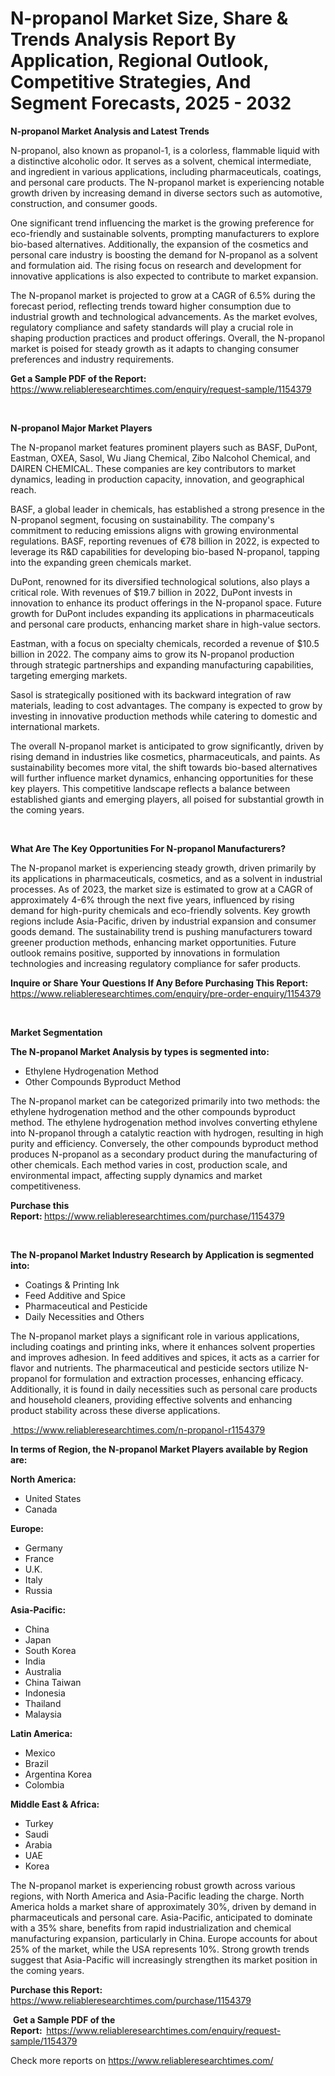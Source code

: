 <p><h1>N-propanol Market Size, Share & Trends Analysis Report By Application, Regional Outlook, Competitive Strategies, And Segment Forecasts, 2025 - 2032</h1></p><p><strong>N-propanol Market Analysis and Latest Trends</strong></p>
<p><p>N-propanol, also known as propanol-1, is a colorless, flammable liquid with a distinctive alcoholic odor. It serves as a solvent, chemical intermediate, and ingredient in various applications, including pharmaceuticals, coatings, and personal care products. The N-propanol market is experiencing notable growth driven by increasing demand in diverse sectors such as automotive, construction, and consumer goods. </p><p>One significant trend influencing the market is the growing preference for eco-friendly and sustainable solvents, prompting manufacturers to explore bio-based alternatives. Additionally, the expansion of the cosmetics and personal care industry is boosting the demand for N-propanol as a solvent and formulation aid. The rising focus on research and development for innovative applications is also expected to contribute to market expansion.</p><p>The N-propanol market is projected to grow at a CAGR of 6.5% during the forecast period, reflecting trends toward higher consumption due to industrial growth and technological advancements. As the market evolves, regulatory compliance and safety standards will play a crucial role in shaping production practices and product offerings. Overall, the N-propanol market is poised for steady growth as it adapts to changing consumer preferences and industry requirements.</p></p>
<p><strong>Get a Sample PDF of the Report:&nbsp;</strong> <a href="https://www.reliableresearchtimes.com/enquiry/request-sample/1154379?utm_campaign=2123&utm_medium=2&utm_source=Github&utm_content=ia&utm_term=05022025&utm_id=n-propanol">https://www.reliableresearchtimes.com/enquiry/request-sample/1154379</a></p>
<p>&nbsp;</p>
<p><strong>N-propanol Major Market Players</strong></p>
<p><p>The N-propanol market features prominent players such as BASF, DuPont, Eastman, OXEA, Sasol, Wu Jiang Chemical, Zibo Nalcohol Chemical, and DAIREN CHEMICAL. These companies are key contributors to market dynamics, leading in production capacity, innovation, and geographical reach.</p><p>BASF, a global leader in chemicals, has established a strong presence in the N-propanol segment, focusing on sustainability. The company's commitment to reducing emissions aligns with growing environmental regulations. BASF, reporting revenues of €78 billion in 2022, is expected to leverage its R&D capabilities for developing bio-based N-propanol, tapping into the expanding green chemicals market.</p><p>DuPont, renowned for its diversified technological solutions, also plays a critical role. With revenues of $19.7 billion in 2022, DuPont invests in innovation to enhance its product offerings in the N-propanol space. Future growth for DuPont includes expanding its applications in pharmaceuticals and personal care products, enhancing market share in high-value sectors.</p><p>Eastman, with a focus on specialty chemicals, recorded a revenue of $10.5 billion in 2022. The company aims to grow its N-propanol production through strategic partnerships and expanding manufacturing capabilities, targeting emerging markets.</p><p>Sasol is strategically positioned with its backward integration of raw materials, leading to cost advantages. The company is expected to grow by investing in innovative production methods while catering to domestic and international markets.</p><p>The overall N-propanol market is anticipated to grow significantly, driven by rising demand in industries like cosmetics, pharmaceuticals, and paints. As sustainability becomes more vital, the shift towards bio-based alternatives will further influence market dynamics, enhancing opportunities for these key players. This competitive landscape reflects a balance between established giants and emerging players, all poised for substantial growth in the coming years.</p></p>
<p>&nbsp;</p>
<p><strong>What Are The Key Opportunities For N-propanol Manufacturers?</strong></p>
<p><p>The N-propanol market is experiencing steady growth, driven primarily by its applications in pharmaceuticals, cosmetics, and as a solvent in industrial processes. As of 2023, the market size is estimated to grow at a CAGR of approximately 4-6% through the next five years, influenced by rising demand for high-purity chemicals and eco-friendly solvents. Key growth regions include Asia-Pacific, driven by industrial expansion and consumer goods demand. The sustainability trend is pushing manufacturers toward greener production methods, enhancing market opportunities. Future outlook remains positive, supported by innovations in formulation technologies and increasing regulatory compliance for safer products.</p></p>
<p><strong>Inquire or Share Your Questions If Any Before Purchasing This Report:</strong> <a href="https://www.reliableresearchtimes.com/enquiry/pre-order-enquiry/1154379?utm_campaign=2123&utm_medium=2&utm_source=Github&utm_content=ia&utm_term=05022025&utm_id=n-propanol">https://www.reliableresearchtimes.com/enquiry/pre-order-enquiry/1154379</a></p>
<p>&nbsp;</p>
<p><strong>Market Segmentation</strong></p>
<p><strong>The N-propanol Market Analysis by types is segmented into:</strong></p>
<p><ul><li>Ethylene Hydrogenation Method</li><li>Other Compounds Byproduct Method</li></ul></p>
<p><p>The N-propanol market can be categorized primarily into two methods: the ethylene hydrogenation method and the other compounds byproduct method. The ethylene hydrogenation method involves converting ethylene into N-propanol through a catalytic reaction with hydrogen, resulting in high purity and efficiency. Conversely, the other compounds byproduct method produces N-propanol as a secondary product during the manufacturing of other chemicals. Each method varies in cost, production scale, and environmental impact, affecting supply dynamics and market competitiveness.</p></p>
<p><strong>Purchase this Report:&nbsp;</strong><a href="https://www.reliableresearchtimes.com/purchase/1154379?utm_campaign=2123&utm_medium=2&utm_source=Github&utm_content=ia&utm_term=05022025&utm_id=n-propanol">https://www.reliableresearchtimes.com/purchase/1154379</a></p>
<p>&nbsp;</p>
<p><strong>The N-propanol Market Industry Research by Application is segmented into:</strong></p>
<p><ul><li>Coatings & Printing Ink</li><li>Feed Additive and Spice</li><li>Pharmaceutical and Pesticide</li><li>Daily Necessities and Others</li></ul></p>
<p><p>The N-propanol market plays a significant role in various applications, including coatings and printing inks, where it enhances solvent properties and improves adhesion. In feed additives and spices, it acts as a carrier for flavor and nutrients. The pharmaceutical and pesticide sectors utilize N-propanol for formulation and extraction processes, enhancing efficacy. Additionally, it is found in daily necessities such as personal care products and household cleaners, providing effective solvents and enhancing product stability across these diverse applications.</p></p>
<p><a href="https://www.reliableresearchtimes.com/n-propanol-r1154379?utm_campaign=2123&utm_medium=2&utm_source=Github&utm_content=ia&utm_term=05022025&utm_id=n-propanol">&nbsp;https://www.reliableresearchtimes.com/n-propanol-r1154379</a></p>
<p><strong>In terms of Region, the N-propanol Market Players available by Region are:</strong></p>
<p>
    <p> <strong> North America: </strong>
        <ul>
            <li>United States</li>
            <li>Canada</li>
        </ul>
        </p> 
    <p> <strong> Europe: </strong>
        <ul>
            <li>Germany</li>
            <li>France</li>
            <li>U.K.</li>
            <li>Italy</li>
            <li>Russia</li>
        </ul>
        </p> 
    <p> <strong> Asia-Pacific: </strong>
        <ul>
            <li>China</li>
            <li>Japan</li>
            <li>South Korea</li>
            <li>India</li>
            <li>Australia</li>
            <li>China Taiwan</li>
            <li>Indonesia</li>
            <li>Thailand</li>
            <li>Malaysia</li>
        </ul>
        </p> 
    <p> <strong> Latin America: </strong>
        <ul>
            <li>Mexico</li>
            <li>Brazil</li>
            <li>Argentina Korea</li>
            <li>Colombia</li>
        </ul>
        </p> 
    <p> <strong> Middle East & Africa: </strong>
        <ul>
            <li>Turkey</li>
            <li>Saudi</li>
            <li>Arabia</li>
            <li>UAE</li>
            <li>Korea</li>
        </ul>
    </p>
    </p>
<p><p>The N-propanol market is experiencing robust growth across various regions, with North America and Asia-Pacific leading the charge. North America holds a market share of approximately 30%, driven by demand in pharmaceuticals and personal care. Asia-Pacific, anticipated to dominate with a 35% share, benefits from rapid industrialization and chemical manufacturing expansion, particularly in China. Europe accounts for about 25% of the market, while the USA represents 10%. Strong growth trends suggest that Asia-Pacific will increasingly strengthen its market position in the coming years.</p></p>
<p><strong>Purchase this Report: </strong><a href="https://www.reliableresearchtimes.com/purchase/1154379?utm_campaign=2123&utm_medium=2&utm_source=Github&utm_content=ia&utm_term=05022025&utm_id=n-propanol">https://www.reliableresearchtimes.com/purchase/1154379</a></p>
<p>&nbsp;<strong>Get a Sample PDF of the Report:&nbsp;&nbsp;</strong><a href="https://www.reliableresearchtimes.com/enquiry/request-sample/1154379?utm_campaign=2123&utm_medium=2&utm_source=Github&utm_content=ia&utm_term=05022025&utm_id=n-propanol">https://www.reliableresearchtimes.com/enquiry/request-sample/1154379</a></p>
<p><strong></strong></p>
<p>Check more reports on <a href="https://www.reliableresearchtimes.com/?utm_campaign=2123&utm_medium=2&utm_source=Github&utm_content=ia&utm_term=05022025&utm_id=n-propanol">https://www.reliableresearchtimes.com/</a></p>
